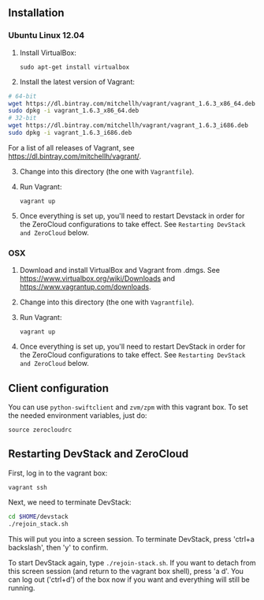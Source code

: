 ## Installation

### Ubuntu Linux 12.04

1. Install VirtualBox:

    `sudo apt-get install virtualbox`


2. Install the latest version of Vagrant:

```bash
# 64-bit
wget https://dl.bintray.com/mitchellh/vagrant/vagrant_1.6.3_x86_64.deb
sudo dpkg -i vagrant_1.6.3_x86_64.deb
# 32-bit
wget https://dl.bintray.com/mitchellh/vagrant/vagrant_1.6.3_i686.deb
sudo dpkg -i vagrant_1.6.3_i686.deb
```

For a list of all releases of Vagrant, see https://dl.bintray.com/mitchellh/vagrant/.

3. Change into this directory (the one with `Vagrantfile`).

4. Run Vagrant:

    `vagrant up`

5. Once everything is set up, you'll need to restart Devstack in order for the
   ZeroCloud configurations to take effect. See `Restarting DevStack and
   ZeroCloud` below.


### OSX

1. Download and install VirtualBox and Vagrant from .dmgs. See https://www.virtualbox.org/wiki/Downloads
   and https://www.vagrantup.com/downloads.

2. Change into this directory (the one with `Vagrantfile`).

3. Run Vagrant:

    `vagrant up`

4. Once everything is set up, you'll need to restart DevStack in order for the
   ZeroCloud configurations to take effect. See `Restarting DevStack and
   ZeroCloud` below.


## Client configuration

You can use `python-swiftclient` and `zvm/zpm` with this vagrant box. To set
the needed environment variables, just do:

    source zerocloudrc


## Restarting DevStack and ZeroCloud

First, log in to the vagrant box:

`vagrant ssh`

Next, we need to terminate DevStack:

```bash
cd $HOME/devstack
./rejoin_stack.sh
```

This will put you into a screen session. To terminate DevStack,
press 'ctrl+a backslash', then 'y' to confirm.

To start DevStack again, type `./rejoin-stack.sh`. If you want to detach
from this screen session (and return to the vagrant box shell), press
'a d'. You can log out ('ctrl+d') of the box now if you want and
everything will still be running.
